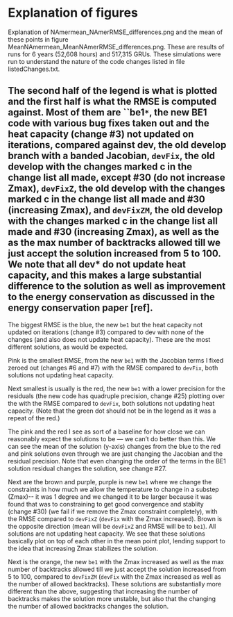 # Explanation of figures 

Explanation of NAmermean_NAmerRMSE_differences.png and the mean of these points in figure MeanNAmermean_MeanNAmerRMSE_differences.png. These are results of runs for 6 years (52,608 hours) and 517,315 GRUs. These simulations were run to understand the nature of the code changes listed in file listedChanges.txt.


## The second half of the legend is what is plotted and the first half is what the RMSE is computed against. Most of them are ``be1`*`, the new BE1 code with various bug fixes taken out and the heat capacity (change #3) not updated on iterations, compared against dev, the old develop branch with a banded Jacobian, `devFix`, the old develop with the changes marked c in the change list all made, except #30 (do not increase Zmax), `devFixZ`, the old develop with the changes marked c in the change list all made and #30 (increasing Zmax), and `devFixZM`, the old develop with the changes marked c in the change list all made and #30 (increasing Zmax), as well as the as the max number of backtracks allowed till we just accept the solution increased from 5 to 100. We note that all dev* do not update heat capacity, and this makes a large substantial difference to the solution as well as improvement to the energy conservation as discussed in the energy conservation paper [ref].

The biggest RMSE is the blue, the new `be1` but the heat capacity not updated on iterations  (change #3) compared to dev with none of the changes (and also does not update heat capacity). These are the most different solutions, as would be expected.

Pink is the smallest RMSE,  from the new `be1` with the Jacobian terms I fixed zeroed out  (changes #6 and #7) with the RMSE compared to `devFix`, both solutions not updating heat capacity.

Next smallest is usually is the red, the new `be1` with a lower precision for the residuals (the new code has quadruple precision, change #25) plotting over the with the RMSE compared to `devFix`, both solutions not updating heat capacity. (Note that the green dot should not be in the legend as it was a repeat of the red.)

The pink and the red I see as sort of a baseline for how close we can reasonably expect the solutions to be — we can’t do better than this. We can see the mean of the solution (y-axis) changes from the blue to the red and pink solutions even through we are just changing the Jacobian and the residual precision. Note that even changing the order of the terms in the BE1 solution residual changes the solution, see change #27.

Next are the brown and purple, purple is new `be1` where we change the constraints in how much we allow the temperature to change in a substep (Zmax)-- it was 1 degree and we changed it to be larger because it was found that was to constraining to get good convergence and stablity (change #30) (we fail if we remove the Zmax constraint completely), with the RMSE compared to `devFixZ` (`devFix` with the Zmax increased). Brown is the opposite direction (mean will be `devFixZ` and RMSE will be to `be1`). All solutions are not updating heat capacity. We see that these solutions basically plot on top of each other in the mean point plot, lending support to the idea that increasing Zmax stabilizes the solution.

Next is the orange, the new `be1` with the Zmax increased as well as the max number of backtracks allowed till we just accept the solution increased from 5 to 100, compared to
`devFixZM` (`devFix` with the Zmax increased as well as the number of allowed backtracks). These solutions are substantially more different than the above, suggesting that increasing the number of backtracks makes the solution more unstable, but also that the changing the number of allowed backtracks changes the solution.